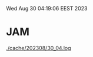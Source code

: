 Wed Aug 30 04:19:06 EEST 2023
# JAM
<a href='./cache/202308/30_04.log'>./cache/202308/30_04.log</a>
